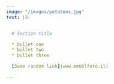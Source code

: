 ```yaml
---
image: "/images/potatoes.jpg"
text: |2-


  # Section title

  * bullet one
  * bullet two
  * bullet three

  [Some random link](www.mmoblfoto.it)

---
```

